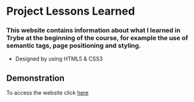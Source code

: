 # Project Lessons Learned
### This website contains information about what I learned in Trybe at the beginning of the course, for example the use of semantic tags, page positioning and styling.
* Designed by using HTML5 & CSS3

## Demonstration
To access the website click [here](https://pirminp.github.io/)
